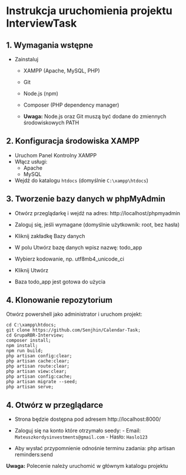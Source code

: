 # Instrukcja uruchomienia projektu InterviewTask

## 1. Wymagania wstępne

- Zainstaluj 
  - XAMPP (Apache, MySQL, PHP)
  - Git
  - Node.js (npm)
  - Composer (PHP dependency manager)

  - **Uwaga:** Node.js oraz Git muszą być dodane do zmiennych środowiskowych PATH

## 2. Konfiguracja środowiska XAMPP

- Uruchom Panel Kontrolny XAMPP
- Włącz usługi:
  - Apache
  - MySQL
- Wejdź do katalogu `htdocs` (domyślnie `C:\xampp\htdocs`)

## 3. Tworzenie bazy danych w phpMyAdmin
- Otwórz przeglądarkę i wejdź na adres: http://localhost/phpmyadmin

- Zaloguj się, jeśli wymagane (domyślnie użytkownik: root, bez hasła)

- Kliknij zakładkę Bazy danych

- W polu Utwórz bazę danych wpisz nazwę: todo_app

- Wybierz kodowanie, np. utf8mb4_unicode_ci

- Kliknij Utwórz

- Baza todo_app jest gotowa do użycia

## 4. Klonowanie repozytorium

Otwórz powershell jako administrator i uruchom projekt:

	cd C:\xampp\htdocs;
	git clone https://github.com/Senjhin/Calendar-Task;
	cd GrupaRBR-Interview;
	composer install;
	npm install;
	npm run build;
	php artisan config:clear;
	php artisan cache:clear;
	php artisan route:clear;
	php artisan view:clear;
	php artisan config:cache;
	php artisan migrate --seed;
	php artisan serve;


## 4. Otwórz w przeglądarce 
- Strona będzie dostępna pod adresem http://localhost:8000/
- Zaloguj się na konto które otrzymało seedy:
      - Email: `Mateuszkordysinvestments@gmail.com`
      - Hasło: `Haslo123`
      
- Aby wysłać przypomnienie odnośnie terminu zadania: 
    php artisan reminders:send

**Uwaga:** Polecenie należy uruchomić w głównym katalogu projektu


